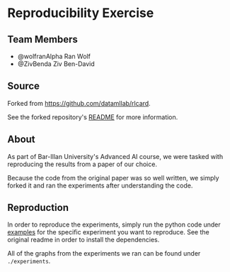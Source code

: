 # Reproducibility Exercise

## Team Members

* @wolfranAlpha Ran Wolf
* @ZivBenda Ziv Ben-David

## Source

Forked from https://github.com/datamllab/rlcard.

See the forked repository's [README](https://github.com/datamllab/rlcard/blob/master/README.md) for more information.

## About

As part of Bar-Illan University's Advanced AI course, we were tasked with reproducing the results from a paper of our choice.

Because the code from the original paper was so well written, we simply forked it and ran the experiments after understanding the code.

## Reproduction

In order to reproduce the experiments, simply run the python code under [examples](examples/) for the specific experiment you want to reproduce. See the original readme in order to install the dependencies.

All of the graphs from the experiments we ran can be found under `./experiments`.
